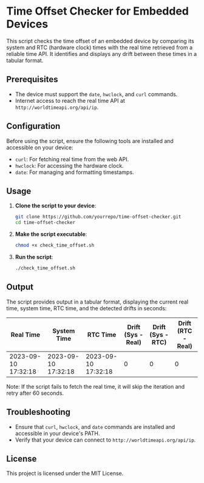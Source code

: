 # Time Offset Checker for Embedded Devices

This script checks the time offset of an embedded device by comparing its system and RTC (hardware clock) times with the real time retrieved from a reliable time API. It identifies and displays any drift between these times in a tabular format.

## Prerequisites

- The device must support the `date`, `hwclock`, and `curl` commands.
- Internet access to reach the real time API at `http://worldtimeapi.org/api/ip`.

## Configuration

Before using the script, ensure the following tools are installed and accessible on your device:

- `curl`: For fetching real time from the web API.
- `hwclock`: For accessing the hardware clock.
- `date`: For managing and formatting timestamps.

## Usage

1. **Clone the script to your device**:

    ```sh
    git clone https://github.com/yourrepo/time-offset-checker.git
    cd time-offset-checker
    ```

2. **Make the script executable**:

    ```sh
    chmod +x check_time_offset.sh
    ```

3. **Run the script**:

    ```sh
    ./check_time_offset.sh
    ```

## Output

The script provides output in a tabular format, displaying the current real time, system time, RTC time, and the detected drifts in seconds:

| Real Time                  | System Time                | RTC Time                   | Drift (Sys - Real)         | Drift (Sys - RTC)          | Drift (RTC - Real)         |
|----------------------------|----------------------------|----------------------------|----------------------------|----------------------------|----------------------------|
| 2023-09-10 17:32:18        | 2023-09-10 17:32:18        | 2023-09-10 17:32:18        | 0                          | 0                          | 0                          |

Note: If the script fails to fetch the real time, it will skip the iteration and retry after 60 seconds.

## Troubleshooting

- Ensure that `curl`, `hwclock`, and `date` commands are installed and accessible in your device's PATH.
- Verify that your device can connect to `http://worldtimeapi.org/api/ip`.

## License

This project is licensed under the MIT License.
